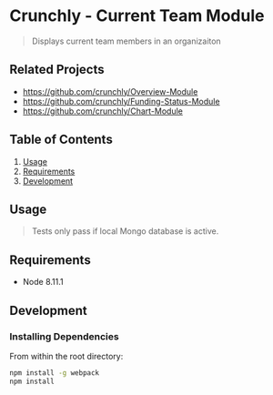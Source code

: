 # Crunchly - Current Team Module

> Displays current team members in an organizaiton

## Related Projects

  - https://github.com/crunchly/Overview-Module
  - https://github.com/crunchly/Funding-Status-Module
  - https://github.com/crunchly/Chart-Module
  

## Table of Contents

1. [Usage](#Usage)
1. [Requirements](#requirements)
1. [Development](#development)

## Usage

> Tests only pass if local Mongo database is active.

## Requirements

- Node 8.11.1

## Development

### Installing Dependencies

From within the root directory:

```sh
npm install -g webpack
npm install
```

